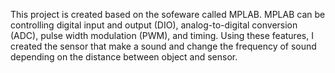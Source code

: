 This project is created based on the sofeware called MPLAB.
MPLAB can be controlling digital input and output (DIO), analog-to-digital conversion (ADC), pulse width modulation (PWM), and timing.
Using these features, I created the sensor that make a sound and change the frequency of sound depending on the distance between object and sensor.
